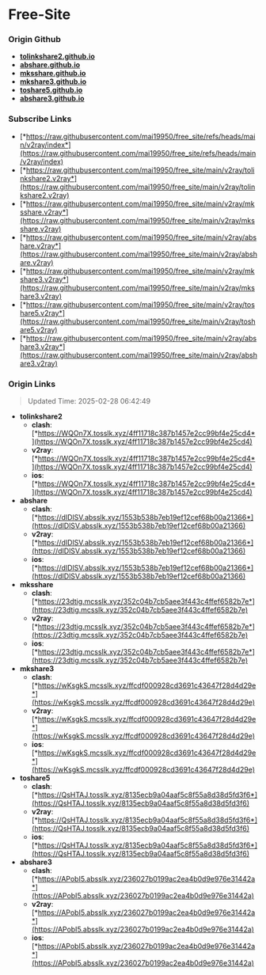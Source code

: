 # Free-Site

### Origin Github

- [**tolinkshare2.github.io**](https://github.com/tolinkshare2/tolinkshare2.github.io)
- [**abshare.github.io**](https://github.com/abshare/abshare.github.io)
- [**mksshare.github.io**](https://github.com/mksshare/mksshare.github.io)
- [**mkshare3.github.io**](https://github.com/mkshare3/mkshare3.github.io)
- [**toshare5.github.io**](https://github.com/toshare5/toshare5.github.io)
- [**abshare3.github.io**](https://github.com/abshare3/abshare3.github.io)

### Subscribe Links

- [*https://raw.githubusercontent.com/mai19950/free_site/refs/heads/main/v2ray/index*](https://raw.githubusercontent.com/mai19950/free_site/refs/heads/main/v2ray/index)
- [*https://raw.githubusercontent.com/mai19950/free_site/main/v2ray/tolinkshare2.v2ray*](https://raw.githubusercontent.com/mai19950/free_site/main/v2ray/tolinkshare2.v2ray)
- [*https://raw.githubusercontent.com/mai19950/free_site/main/v2ray/mksshare.v2ray*](https://raw.githubusercontent.com/mai19950/free_site/main/v2ray/mksshare.v2ray)
- [*https://raw.githubusercontent.com/mai19950/free_site/main/v2ray/abshare.v2ray*](https://raw.githubusercontent.com/mai19950/free_site/main/v2ray/abshare.v2ray)
- [*https://raw.githubusercontent.com/mai19950/free_site/main/v2ray/mkshare3.v2ray*](https://raw.githubusercontent.com/mai19950/free_site/main/v2ray/mkshare3.v2ray)
- [*https://raw.githubusercontent.com/mai19950/free_site/main/v2ray/toshare5.v2ray*](https://raw.githubusercontent.com/mai19950/free_site/main/v2ray/toshare5.v2ray)
- [*https://raw.githubusercontent.com/mai19950/free_site/main/v2ray/abshare3.v2ray*](https://raw.githubusercontent.com/mai19950/free_site/main/v2ray/abshare3.v2ray)

### Origin Links

> Updated Time: 2025-02-28 06:42:49

- **tolinkshare2**
  - **clash**: [*https://WQOn7X.tosslk.xyz/4ff11718c387b1457e2cc99bf4e25cd4*](https://WQOn7X.tosslk.xyz/4ff11718c387b1457e2cc99bf4e25cd4)
  - **v2ray**: [*https://WQOn7X.tosslk.xyz/4ff11718c387b1457e2cc99bf4e25cd4*](https://WQOn7X.tosslk.xyz/4ff11718c387b1457e2cc99bf4e25cd4)
  - **ios**: [*https://WQOn7X.tosslk.xyz/4ff11718c387b1457e2cc99bf4e25cd4*](https://WQOn7X.tosslk.xyz/4ff11718c387b1457e2cc99bf4e25cd4)
- **abshare**
  - **clash**: [*https://dIDlSV.absslk.xyz/1553b538b7eb19ef12cef68b00a21366*](https://dIDlSV.absslk.xyz/1553b538b7eb19ef12cef68b00a21366)
  - **v2ray**: [*https://dIDlSV.absslk.xyz/1553b538b7eb19ef12cef68b00a21366*](https://dIDlSV.absslk.xyz/1553b538b7eb19ef12cef68b00a21366)
  - **ios**: [*https://dIDlSV.absslk.xyz/1553b538b7eb19ef12cef68b00a21366*](https://dIDlSV.absslk.xyz/1553b538b7eb19ef12cef68b00a21366)
- **mksshare**
  - **clash**: [*https://23dtig.mcsslk.xyz/352c04b7cb5aee3f443c4ffef6582b7e*](https://23dtig.mcsslk.xyz/352c04b7cb5aee3f443c4ffef6582b7e)
  - **v2ray**: [*https://23dtig.mcsslk.xyz/352c04b7cb5aee3f443c4ffef6582b7e*](https://23dtig.mcsslk.xyz/352c04b7cb5aee3f443c4ffef6582b7e)
  - **ios**: [*https://23dtig.mcsslk.xyz/352c04b7cb5aee3f443c4ffef6582b7e*](https://23dtig.mcsslk.xyz/352c04b7cb5aee3f443c4ffef6582b7e)
- **mkshare3**
  - **clash**: [*https://wKsgkS.mcsslk.xyz/ffcdf000928cd3691c43647f28d4d29e*](https://wKsgkS.mcsslk.xyz/ffcdf000928cd3691c43647f28d4d29e)
  - **v2ray**: [*https://wKsgkS.mcsslk.xyz/ffcdf000928cd3691c43647f28d4d29e*](https://wKsgkS.mcsslk.xyz/ffcdf000928cd3691c43647f28d4d29e)
  - **ios**: [*https://wKsgkS.mcsslk.xyz/ffcdf000928cd3691c43647f28d4d29e*](https://wKsgkS.mcsslk.xyz/ffcdf000928cd3691c43647f28d4d29e)
- **toshare5**
  - **clash**: [*https://QsHTAJ.tosslk.xyz/8135ecb9a04aaf5c8f55a8d38d5fd3f6*](https://QsHTAJ.tosslk.xyz/8135ecb9a04aaf5c8f55a8d38d5fd3f6)
  - **v2ray**: [*https://QsHTAJ.tosslk.xyz/8135ecb9a04aaf5c8f55a8d38d5fd3f6*](https://QsHTAJ.tosslk.xyz/8135ecb9a04aaf5c8f55a8d38d5fd3f6)
  - **ios**: [*https://QsHTAJ.tosslk.xyz/8135ecb9a04aaf5c8f55a8d38d5fd3f6*](https://QsHTAJ.tosslk.xyz/8135ecb9a04aaf5c8f55a8d38d5fd3f6)
- **abshare3**
  - **clash**: [*https://APobI5.absslk.xyz/236027b0199ac2ea4b0d9e976e31442a*](https://APobI5.absslk.xyz/236027b0199ac2ea4b0d9e976e31442a)
  - **v2ray**: [*https://APobI5.absslk.xyz/236027b0199ac2ea4b0d9e976e31442a*](https://APobI5.absslk.xyz/236027b0199ac2ea4b0d9e976e31442a)
  - **ios**: [*https://APobI5.absslk.xyz/236027b0199ac2ea4b0d9e976e31442a*](https://APobI5.absslk.xyz/236027b0199ac2ea4b0d9e976e31442a)
